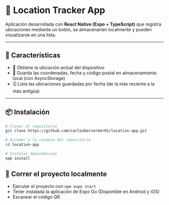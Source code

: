 # 📍 Location Tracker App

Aplicación desarrollada con **React Native (Expo + TypeScript)** que registra ubicaciones mediante un botón, se almacenarlan localmente y pueden visualizarse en una lista.

---

## 🧠 Características

- 📍 Obtiene la ubicación actual del dispositivo
- 💾 Guarda las coordenadas, fecha y código postal en almacenamiento local (con AsyncStorage)
- 🗒️ Lista las ubicaciones guardadas por fecha (de la más reciente a la más antigüa)

---

## 📦 Instalación

```bash
# Clonar el repositorio
git clone https://github.com/carlosberserker01/location-app.git

# Acceder a la carpeta del repositorio
cd location-app

# Instalar dependencias
npm install
```

## 📱 Correr el proyecto localmente
- Ejecutar el proyecto con ```npm expo start```
- Tener instalada la aplicación de Expo Go (Disponible en Android y iOS)
- Escanear el código QR

